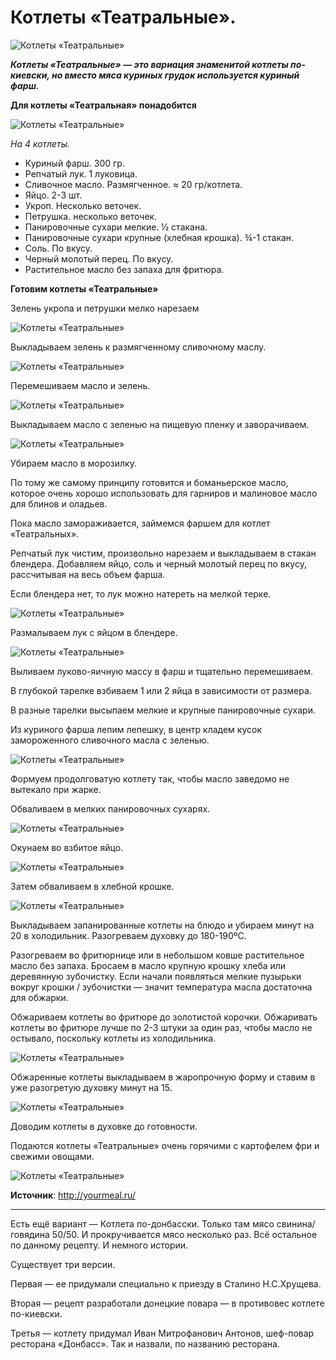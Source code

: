 # Котлеты «Театральные».

![Котлеты «Театральные»](/images/Kulinar/Second/kot_teatra_001.jpg 'Котлеты «Театральные»')

_**Котлеты «Театральные»  — это вариация знаменитой котлеты по-киевски, но вместо мяса куриных грудок используется куриный фарш.**_

**Для котлеты «Театральная» понадобится**

![Котлеты «Театральные»](/images/Kulinar/Second/kot_teatra_002.jpg 'Котлеты «Театральные»')

_На 4 котлеты._

- Куриный фарш. 300 гр.
- Репчатый лук. 1 луковица.
- Сливочное масло. Размягченное.  ≈ 20 гр/котлета.
- Яйцо. 2-3 шт.
- Укроп. Несколько веточек.
- Петрушка. несколько веточек.
- Панировочные сухари мелкие.  ½ стакана.
- Панировочные сухари крупные (хлебная крошка). ¾-1 стакан.
- Соль. По вкусу.
- Черный молотый перец. По вкусу.
- Растительное масло без запаха для фритюра.

**Готовим котлеты «Театральные»**

Зелень укропа и петрушки мелко нарезаем

![Котлеты «Театральные»](/images/Kulinar/Second/kot_teatra_003.jpg 'Котлеты «Театральные»')

Выкладываем зелень к размягченному сливочному маслу.

![Котлеты «Театральные»](/images/Kulinar/Second/kot_teatra_004.jpg 'Котлеты «Театральные»')

Перемешиваем масло и зелень.

![Котлеты «Театральные»](/images/Kulinar/Second/kot_teatra_005.jpg 'Котлеты «Театральные»')

Выкладываем масло с зеленью на пищевую пленку и заворачиваем.

![Котлеты «Театральные»](/images/Kulinar/Second/kot_teatra_006.jpg 'Котлеты «Театральные»')

Убираем масло в морозилку.

По тому же самому принципу готовится и боманьерское масло, которое очень хорошо использовать для гарниров и малиновое масло для блинов и оладьев.

Пока масло замораживается, займемся фаршем для котлет «Театральных».

Репчатый лук чистим, произвольно нарезаем и выкладываем в стакан блендера.  Добавляем яйцо, соль и черный молотый перец по вкусу, рассчитывая на весь объем фарша.

Если блендера нет, то лук можно натереть на мелкой терке.

![Котлеты «Театральные»](/images/Kulinar/Second/kot_teatra_007.jpg 'Котлеты «Театральные»')

Размалываем лук с яйцом в блендере.

![Котлеты «Театральные»](/images/Kulinar/Second/kot_teatra_008.jpg 'Котлеты «Театральные»')

Выливаем луково-яичную массу в фарш и тщательно перемешиваем.

В глубокой тарелке взбиваем 1 или 2 яйца в зависимости от размера.

В разные тарелки высыпаем мелкие и крупные панировочные сухари.

Из куриного фарша лепим лепешку, в центр кладем кусок замороженного сливочного масла с зеленью.

![Котлеты «Театральные»](/images/Kulinar/Second/kot_teatra_009.jpg 'Котлеты «Театральные»')

Формуем продолговатую котлету так, чтобы масло заведомо не вытекало при жарке.

Обваливаем в мелких панировочных сухарях.

![Котлеты «Театральные»](/images/Kulinar/Second/kot_teatra_010.jpg 'Котлеты «Театральные»')

Окунаем во взбитое яйцо.

![Котлеты «Театральные»](/images/Kulinar/Second/kot_teatra_011.jpg 'Котлеты «Театральные»')

Затем обваливаем в хлебной крошке.

![Котлеты «Театральные»](/images/Kulinar/Second/kot_teatra_012.jpg 'Котлеты «Театральные»')

Выкладываем запанированные котлеты на блюдо и убираем минут на 20 в холодильник.  Разогреваем духовку до 180-190ºС.

Разогреваем во фритюрнице или в небольшом ковше растительное масло без запаха.  Бросаем в масло крупную крошку хлеба или деревянную зубочистку. Если начали появляться мелкие пузырьки вокруг крошки / зубочистки — значит температура масла достаточна для обжарки.

Обжариваем котлеты во фритюре до золотистой корочки.  Обжаривать котлеты во фритюре лучше по 2-3 штуки за один раз, чтобы масло не остывало, поскольку котлеты из холодильника.

![Котлеты «Театральные»](/images/Kulinar/Second/kot_teatra_013.jpg 'Котлеты «Театральные»')

Обжаренные котлеты выкладываем в жаропрочную форму и ставим в уже разогретую духовку минут на 15.

![Котлеты «Театральные»](/images/Kulinar/Second/kot_teatra_014.jpg 'Котлеты «Театральные»')

Доводим котлеты в духовке  до готовности.

Подаются котлеты «Театральные» очень горячими с картофелем фри и свежими овощами.

![Котлеты «Театральные»](/images/Kulinar/Second/kot_teatra_015.jpg 'Котлеты «Театральные»')

**Источник**: http://yourmeal.ru/

---
Есть ещё вариант — Котлета по-донбасски. Только там мясо свинина/говядина 50/50. И прокручивается мясо несколько раз. Всё остальное по данному рецепту. И немного истории.

Существует три версии.

Первая — ее придумали специально к приезду в Сталино Н.С.Хрущева.

Вторая — рецепт разработали донецкие повара — в противовес котлете по-киевски.

Третья — котлету придумал Иван Митрофанович Антонов, шеф-повар ресторана «Донбасс». Так и назвали, по названию ресторана.
